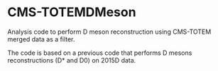 # CMS-TOTEMDMeson
Analysis code to perform D meson reconstruction using  CMS-TOTEM merged data as a filter. 

The code is based on a previous code that performs D mesons reconstructions (D* and D0) on 2015D data.
